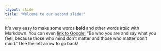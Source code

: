 ```yaml
---
layout: slide
title: "Welcome to our second slide!"
---
```

It's very easy to make some words **bold** and other words *italic* with Markdown. You can even [link to Google!](http://google.com) “Be who you are and say what you feel, because those who mind don't matter and those who matter don't mind.”
Use the left arrow to go back!
